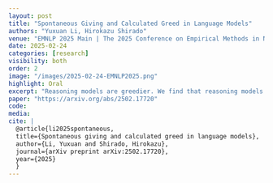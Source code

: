 ```yaml
---
layout: post
title: "Spontaneous Giving and Calculated Greed in Language Models"
authors: "Yuxuan Li, Hirokazu Shirado"
venue: "EMNLP 2025 Main | The 2025 Conference on Empirical Methods in Natural Language Processing"
date: 2025-02-24
categories: [research]
visibility: both
order: 2
image: "/images/2025-02-24-EMNLP2025.png"
highlight: Oral
excerpt: "Reasoning models are greedier. We find that reasoning models consistently exhibit lower cooperation and reduced norm-enforced punishment, mirroring human tendencies of \"spontaneous giving and calculated greed\"."
paper: "https://arxiv.org/abs/2502.17720"
code: 
media:
cite: |
  @article{li2025spontaneous,
  title={Spontaneous giving and calculated greed in language models},
  author={Li, Yuxuan and Shirado, Hirokazu},
  journal={arXiv preprint arXiv:2502.17720},
  year={2025}
  }
---
```

